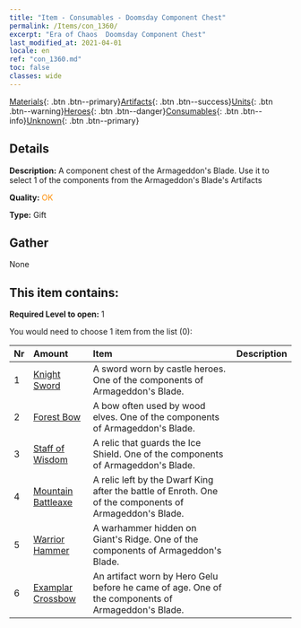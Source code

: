 ```yaml
---
title: "Item - Consumables - Doomsday Component Chest"
permalink: /Items/con_1360/
excerpt: "Era of Chaos  Doomsday Component Chest"
last_modified_at: 2021-04-01
locale: en
ref: "con_1360.md"
toc: false
classes: wide
---
```

 [Materials](/Items/){: .btn .btn--primary}[Artifacts](/Items/Artifacts/){: .btn .btn--success}[Units](/Items/Units/){: .btn .btn--warning}[Heroes](/Items/Heroes/){: .btn .btn--danger}[Consumables](/Items/Consumables/){: .btn .btn--info}[Unknown](/Items/Unknown/){: .btn .btn--primary}

## Details
 **Description:** A component chest of the Armageddon's Blade. Use it to select 1 of the components from the Armageddon's Blade's Artifacts

 **Quality:** <span style="color: #FF8C00">OK</span>

 **Type:** Gift

## Gather

  None

## This item contains:

 **Required Level to open:** 1

 You would need to choose 1 item from the list (0):

  | Nr | Amount |     Item    | Description |
  |:---|:-------|:------------|:-----------:|
  | 1 | [Knight Sword](/Items/art_166/) | A sword worn by castle heroes. One of the components of Armageddon's Blade. | 
  | 2 | [Forest Bow](/Items/art_167/) | A bow often used by wood elves. One of the components of Armageddon's Blade. | 
  | 3 | [Staff of Wisdom](/Items/art_168/) | A relic that guards the Ice Shield. One of the components of Armageddon's Blade. | 
  | 4 | [Mountain Battleaxe](/Items/art_169/) | A relic left by the Dwarf King after the battle of Enroth. One of the components of Armageddon's Blade. | 
  | 5 | [Warrior Hammer](/Items/art_170/) | A warhammer hidden on Giant's Ridge. One of the components of Armageddon's Blade. | 
  | 6 | [Examplar Crossbow](/Items/art_171/) | An artifact worn by Hero Gelu before he came of age. One of the components of Armageddon's Blade. | 
